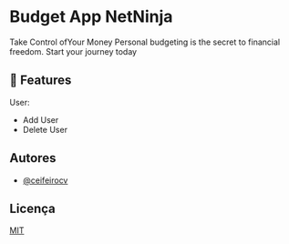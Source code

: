 # Budget App NetNinja

Take Control ofYour Money
Personal budgeting is the secret to financial freedom. Start your journey today

## 🧐 Features
User:
- Add User
- Delete User


## Autores

- [@ceifeirocv](https://www.github.com/ceifeirocv)


## Licença

[MIT](https://choosealicense.com/licenses/mit/)



